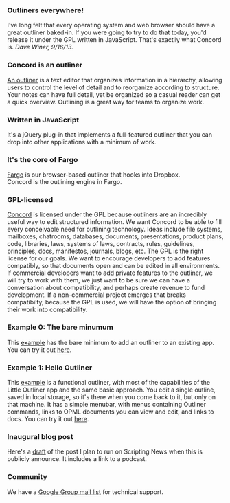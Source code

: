 ### Outliners everywhere!

I've long felt that every operating system and web browser should have a great outliner baked-in. If you were going to try to do that today, you'd release it under the GPL written in JavaScript. That's exactlly what Concord is. <i>Dave Winer, 9/16/13.</i>


### Concord is an outliner

<a href="http://docs.fargo.io/outlinerHowto">An outliner</a> is a text editor that organizes information in a hierarchy, allowing users to control the level of detail and to reorganize according to structure. Your notes can have full detail, yet be organized so a casual reader can get a quick overview. Outlining is a great way for teams to organize work. 


### Written in JavaScript

It's a jQuery plug-in that implements a full-featured outliner that you can drop into other applications with a minimum of work. 


### It's the core of Fargo

<a href="http://fargo.io/">Fargo</a> is our browser-based outliner that hooks into Dropbox.  
Concord is the outlining engine in Fargo.


### GPL-licensed

<a href="https://github.com/scripting/concord">Concord</a> is licensed under the GPL because outliners are an incredibly useful way to edit structured information. We want Concord to be able to fill every conceivable need for outlining technology. 
Ideas include file systems, mailboxes, chatrooms, databases, documents, presentations, product plans, code, libraries, laws, systems of laws, contracts, rules, guidelines, principles, docs, manifestos, journals, blogs, etc. 
The GPL is the right license for our goals. We want to encourage developers to add features compatibly, so that documents open and can be edited in all environments. If commercial developers want to add private features to the outliner, we will try to work with them, we just want to be sure we can have a conversation about compatibility, and perhaps create revenue to fund development. If a non-commercial project emerges that breaks compatibilty, because the GPL is used, we will have the option of bringing their work into compatibility. 


### Example 0: The bare minumum

This <a href="https://github.com/scripting/concord/tree/master/example0">example</a> has the bare minimum to add an outliner to an existing app.
You can try it out <a href="http://static.smallpicture.com/concord/example0/index.html">here</a>. 


### Example 1: Hello Outliner

This <a href="https://github.com/scripting/concord/tree/master/example1">example</a> is a functional outliner, with most of the capabilities of the Little Outliner app and the same basic approach. You edit a single outline, saved in local storage, so it's there when you come back to it, but only on that machine.
It has a simple menubar, with menus containing Outliner commands, links to OPML documents you can view and edit, and links to docs.
You can try it out <a href="http://static.smallpicture.com/concord/example1/index.html">here</a>.


### Inaugural blog post

Here's a <a href="http://4352.mediahackers.org/ourGplOutliner">draft</a> of the post I plan to run on Scripting News when this is publicly announce. It includes a link to a podcast.


### Community

We have a <a href="https://groups.google.com/forum/?fromgroups#!forum/smallpicture-concord">Google Group mail list</a> for technical support.


